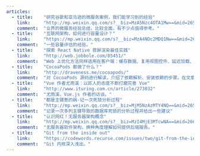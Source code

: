 ```yaml
---
articles:
  - title:    "研究谷歌和亚马逊的微服务案例，我们能学习到的经验"
    link:     "http://mp.weixin.qq.com/s?__biz=MzA5Nzc4OTA1Mw==&mid=2659598391&idx=1&sn=4dbfeadb217c89bf051168bbab56fda7&chksm=8be99525bc9e1c3398c6884bc7eed43580d2d70cbf36d5902e043d9ccb7a44d3979523eddca3&scene=0#wechat_redirect"
    comment:  "业界的微服务经验总结，比较全面，有不少点值得参考。"
  - title:    "互联网架构，如何进行容量设计？"
    link:     "https://mp.weixin.qq.com/s?__biz=MzA4NDc2MDQ1Nw==&mid=2650238115&idx=2&sn=728017e699155cf5b87d53925930d7cb&chksm=87e18e45b0960753af15203dd852a21180c12592173dcba9c418df8f1ba2d550bdfa0a300a06&scene=0&key=&ascene=7&uin=&devicetype=android-22&version=26031b31&nettype=WIFI"
    comment:  "一些容量评估的经验。"
  - title:    "探索 React Native 首屏渲染最佳实践"
    link:     "http://web.jobbole.com/85451/"
    comment:  "Web 上优化方法同样适用在客户端：缓存数据、复用视图控件、延迟加载、异步加载。作者结合实际例子说明如何运用上述方法来减少首屏渲染时间。"
  - title:    "CocoaPods 都做了什么？"
    link:     "http://draveness.me/cocoapods/"
    comment:  "对 CocoaPods 源码进行解读，介绍了依赖解析、安装依赖的步骤。在文章开始，作者还介绍了 Ruby 语言的特性以及为何集成工具喜欢用 Ruby，并自己写了一个依赖解析的框架。"
  - title:    "Vue 作者尤雨溪：以匠人的态度不断打磨完善 Vue"
    link:     "http://www.ituring.com.cn/article/273032"
    comment:  "尤雨溪，Vue.js 作者的访谈。"
  - title:    "都是主键惹的祸-记一次死锁分析过程"
    link:     "http://mp.weixin.qq.com/s?__biz=MjM5NzAzMTY4NQ==&mid=2653929270&idx=1&sn=e0e2bf70746ce4d21085a21a5b61e997&chksm=bd3b255c8a4cac4ae07923b76e21b34e5c92297bd775e32dc6c79c9c61d8f9a280b59c671d53&scene=0#wechat_redirect"
    comment:  "记录一次多列主键导致的数据库死锁的分析过程并给出一些建议"
  - title:    "认识网红！无服务器架构概念"
    link:     "http://mp.weixin.qq.com/s?__biz=MzI4MjE3MTcwNA==&mid=2664334974&idx=1&sn=cfe42b38eeae7bee056b4328f98ea8a9&chksm=f0a42629c7d3af3f18442fbad75167453a8ec5ea6d633406ccfdf8566cf77c34ed1f75124abf&mpshare=1&scene=1&srcid=1024isL2koBMZsqqpRH7W20T&from=groupmessage&isappinstalled=0#wechat_redirect"
    comment:  "无服务器软件架构，换种角度理解如何提供后端服务。"
  - title:    "Git from the inside out"
    link:     "https://codewords.recurse.com/issues/two/git-from-the-inside-out"
    comment:  "Git 内核深入浅出。"
---
```

